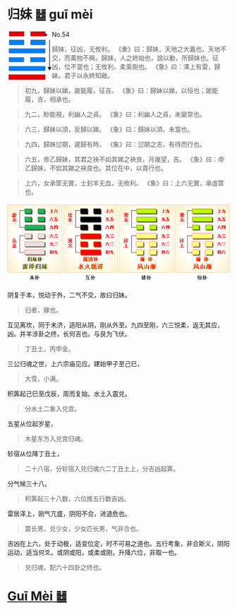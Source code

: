# 归妹 ䷵ guī mèi

<img src="shapes/54.10.png" width="101" alt="归妹" align="left">

- No.54

> 歸妹，征凶，无攸利。
>《彖》曰：歸妹，天地之大義也。天地不交，而萬物不興。歸妹，人之終始也，說以動，所歸妹也。征凶，位不當也；无攸利，柔乘剛也。
>《象》曰：澤上有雷，歸妹。君子以永終知敝。

> 初九，歸妹以娣，跛能履，征吉。
>《象》曰：歸妹以娣，以恒也；跛能履，吉，相承也。

> 九二，眇能視，利幽人之貞。
>《象》曰：利幽人之貞，未變常也。

> 六三，歸妹以須，反歸以娣。
>《象》曰：歸妹以須，未當也。

> 九四，歸妹愆期，遲歸有時。
>《象》曰：愆期之志，有待而行也。

> 六五，帝乙歸妹，其君之袂不如其娣之袂良，月幾望，吉。
>《象》曰：帝乙歸妹，不如其娣之袂良也。其位在中，以貴行也。

> 上六，女承筐无實，士刲羊无血，无攸利。
>《象》曰：上六无實，承虛筐也。

<img src="shapes/54.11.png">

阴复于本，悦动于外，二气不交，故曰归妹。
> 归者，嫁也。

互见离坎，同于未济，适阳从阴，刚从外至。九四至刚，六三悦柔，返无其应，凶。并羊涉卦之终，长何吉也。与艮为飞伏。
> 丁丑土，丙申金。

三公归魂之世，上六宗庙见应。建始甲子至己巳，
> 大雪，小满。

积筭起己巳至戊辰，周而复始。水土入震兑。
> 分水土二象入兑宫。

五星从位起岁星，
> 木星东方入兑宫归魂。

轸宿从位降丁丑土，
> 二十八宿，分轸宿入兑归魂六二丁丑土上，分吉凶起筭。

分气候三十八。
> 积筭起三十八数，六位推五行数吉凶。

雷居泽上，刚气亢盛，阴阳不合，进退危也。
> 震长男，兑少女，少女匹长男，气非合也。

吉凶在上六，处于动极，适变位定，时不可易之道也。五行考象，非合斯义，阴阳运动，适当何爻。或阴或阳，或柔或刚，升降六位，非取一也。
> 兑归魂，配六十四卦之终也。

# [Guī Mèi ䷵](e5bd92e5a6b9guimei.md)
